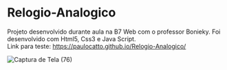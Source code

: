 # Relogio-Analogico

Projeto desenvolvido durante aula na B7 Web com o professor Bonieky. Foi desenvolvido com Html5, Css3 e Java Script.
<br>
Link para teste: https://paulocatto.github.io/Relogio-Analogico/
<br>

![Captura de Tela (76)](https://user-images.githubusercontent.com/108766424/234115375-379c82fc-efdc-4263-8699-db352a6d33a9.png)
